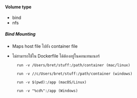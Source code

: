 #### Volume type

- bind
- nfs
    
#####  Bind Mounting

- Maps host file ไปยัง container file
- ไม่สามารถใช้ใน Dockerfile ได้ต้องอยู่ในคอนเทนเนอร์

    
        run -v /Users/bret/stuff:/path/container (mac/linux)

        run -v //c/Users/bret/stuff:/path/container (windows)
        
        run -v $(pwd):/app (macOS/Linux)

        run -v "%cd%":/app (Windows)
